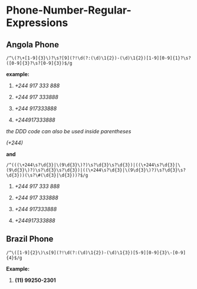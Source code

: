 # Phone-Number-Regular-Expressions


## Angola Phone

`/^\(?\+[1-9]{3}\)?\s?[9](?!\d(?:(\d)\1{2})-(\d)\1{2})[1-9][0-9]{1}?\s?([0-9]{3}?\s?[0-9]{3})$/g`

**example:**

1. *+244 917 333 888*

2. *+244 917 333888*

3. *+244 917333888*

4. *+244917333888*

*the DDD code can also be used inside parentheses*

*(+244)*


**and**

`/^(((\+244\s?\d{3}|\(9\d{3}\)?)\s?\d{3}\s?\d{3})|((\+244\s?\d{3}|\(9\d{3}\)?)\s?\d{3}\s?\d{3})|((\+244\s?\d{3}|\(9\d{3}\)?)\s?\d{3}\s?\d{3}))(\s?\#(\d{3}|\d{3}))?$/g`

1. *+244 917 333 888*

2. *+244 917 333888*

3. *+244 917333888*

4. *+244917333888*


## Brazil Phone

`/^\([1-9]{2}\)\s[9](?!\d(?:(\d)\1{2})-(\d)\1{3})[5-9][0-9]{3}\-[0-9]{4}$/g`

**Example:**

1. **(11) 99250-2301**
